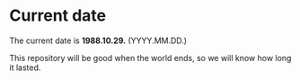 # Current date

The current date is **1988.10.29.** (YYYY.MM.DD.)

This repository will be good when the world ends, so we will know how long it lasted.